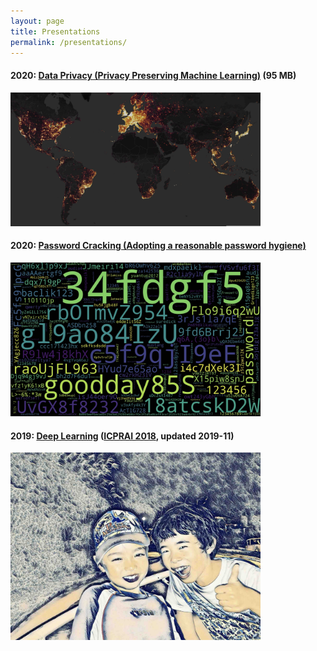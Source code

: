 ```yaml
---
layout: page
title: Presentations
permalink: /presentations/
---
```


#### 2020: [Data Privacy (Privacy Preserving Machine Learning)](../Data_Privacy_2020_Didier_Guillevic.pdf) (95 MB)
<img src="/assets/images/World_heatmap.jpg" title="Strava World Heatmap" width="400" />

#### 2020: [Password Cracking (Adopting a reasonable password hygiene)](../Password_Cracking_2020_Didier_Guillevic.pdf)
<img src="/assets/images/DG_passwords.jpg" title="Cracked passwords visualization" width="400" />

#### 2019: [Deep Learning](../Deep_Learning_2019_Didier_Guillevic.pdf)  ([ICPRAI 2018](http://www.icprai2018.com), updated 2019-11)
<img src="/assets/images/DG_deep_art.jpg" title="Deep Art - Deep Learning" width="400" />
